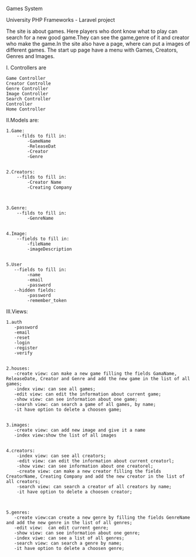 Games System

University PHP Frameworks - Laravel project

The site is about games. Here players who dont know what to play can search for a new good game.They can see the game,genre of it and creator who make the game.In the site also have a page, where can put a images of different games. The start up page have a menu with Games, Creators, Genres and Images.






I. Controllers are

    Game Controller    
    Creator Controlle
    Genre Controller
    Image Controller
    Search Controller
    Controller
    Home Controller




II.Models are:


    1.Game:
        --filds to fill in:
            -GameName
            -ReleaseDat
            -Creator
            -Genre
	    
	    
    2.Creators:
        --filds to fill in:
            -Creator Name
            -Creating Company
	    
	    
	    
    3.Genre:
        --filds to fill in:
            -GenreName
	    
	    
    4.Image:
        --fields to fill in:
            -fileName
            -imageDescription
	    
	    
    5.User
       --fields to fill in:
            -name
            -email
            -password
       --hidden fields:
            -password
            -remember_token
	    
	    
	    
	    
	    
	    
	    
III.Views:

    1.auth
       -password
       -email
       -reset 
       -login 
       -register 
       -verify
    
    
    2.houses:    
       -create view: can make a new game filling the fields GamaName, ReleaseDate, Creator and Genre and add the new game in the list of all games;
       -index view: can see all games;
       -edit view: can edit the information about current game;
       -show view: can see information about one game;
       -searsh view: can search a game of all games, by name;
       -it have option to delete a choosen game;
       
       
    3.images:   
       -create view: can add new image and give it a name
       -index view:show the list of all images
       
       
    4.creators:
        -index view: can see all creators;
        -edit view: can edit the information about current creatorl;
        -show view: can see information about one creatorel;
        -create view: can make a new creator filling the fields CreatorName, Creating Company and add the new creator in the list of all creators;
        -search view: can search a creator of all creators by name;
        -it have option to delete a choosen creator;
	
	
	
    5.genres:
       -create view:can create a new genre by filling the fields GenreName and add the new genre in the list of all genres;
       -edit view:  can edit current genre;
       -show view: can see information about one genre;
       -index viwe: can see a list of all genres;
       -search view: can search a genre by name;
       -it have option to delete a choosen genre;
